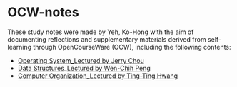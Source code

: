 # OCW-notes
These study notes were made by Yeh, Ko-Hong with the aim of documenting reflections and supplementary materials derived from self-learning through OpenCourseWare (OCW), including the following contents:     
*  [Operating System_Lectured by Jerry Chou](https://ocw.nthu.edu.tw/ocw/index.php?page=course&cid=295&)
*  [Data Structures_Lectured by Wen-Chih Peng](https://ocw.nycu.edu.tw/?post_type=course_page&p=83453)
*  [Computer Organization_Lectured by Ting-Ting Hwang](https://ocw.nthu.edu.tw/ocw/index.php?page=course&cid=76)
